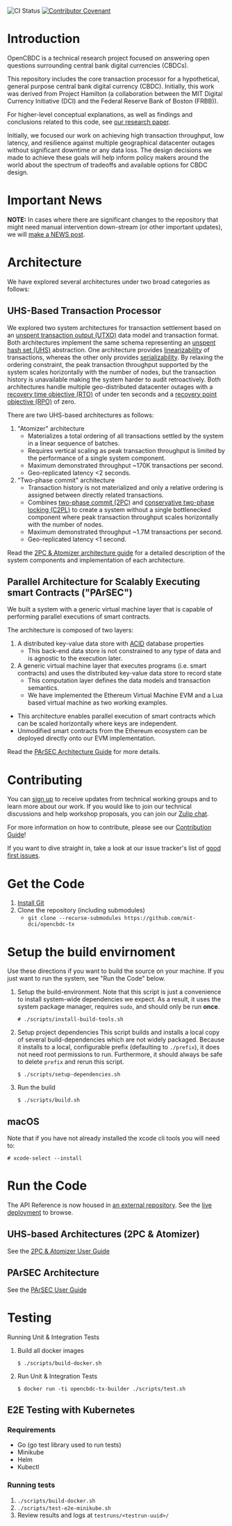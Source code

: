 ![CI Status](https://github.com/mit-dci/opencbdc-tx/actions/workflows/ci.yml/badge.svg)
[![Contributor Covenant](https://img.shields.io/badge/Contributor%20Covenant-2.0-4baaaa.svg)](docs/code_of_conduct.md)

# Introduction

OpenCBDC is a technical research project focused on answering open questions surrounding central bank digital currencies (CBDCs).

This repository includes the core transaction processor for a hypothetical, general purpose central bank digital currency (CBDC).
Initially, this work was derived from Project Hamilton (a collaboration between the MIT Digital Currency Initiative (DCI) and the Federal Reserve Bank of Boston (FRBB)).

For higher-level conceptual explanations, as well as findings and conclusions related to this code, see [our research paper](https://dci.mit.edu/opencbdc).

Initially, we focused our work on achieving high transaction throughput, low latency, and resilience against multiple geographical datacenter outages without significant downtime or any data loss.
The design decisions we made to achieve these goals will help inform policy makers around the world about the spectrum of tradeoffs and available options for CBDC design.

# Important News

**NOTE:** In cases where there are significant changes to the repository that might need manual intervention down-stream (or other important updates), we will [make a NEWS post](NEWS.md).

# Architecture
We have explored several architectures under two broad categories as follows:
## UHS-Based Transaction Processor
We explored two system architectures for transaction settlement based on an [unspent transaction output (UTXO)](https://en.wikipedia.org/wiki/Unspent_transaction_output) data model and transaction format.
Both architectures implement the same schema representing an [unspent hash set (UHS)](https://lists.linuxfoundation.org/pipermail/bitcoin-dev/2018-May/015967.html) abstraction.
One architecture provides [linearizability](https://en.wikipedia.org/wiki/linearizability) of transactions, whereas the other only provides [serializability](https://en.wikipedia.org/wiki/Serializability).
By relaxing the ordering constraint, the peak transaction throughput supported by the system scales horizontally with the number of nodes, but the transaction history is unavailable making the system harder to audit retroactively.
Both architectures handle multiple geo-distributed datacenter outages with a [recovery time objective (RTO)](https://en.wikipedia.org/wiki/Disaster_recovery#Recovery_Time_Objective) of under ten seconds and a [recovery point objective (RPO)](https://en.wikipedia.org/wiki/Disaster_recovery#Recovery_Point_Objective) of zero.

There are two UHS-based architectures as follows:
1. "Atomizer" architecture
    - Materializes a total ordering of all transactions settled by the system in a linear sequence of batches.
    - Requires vertical scaling as peak transaction throughput is limited by the performance of a single system component.
    - Maximum demonstrated throughput ~170K transactions per second.
    - Geo-replicated latency <2 seconds.
1. "Two-phase commit" architecture
    - Transaction history is not materialized and only a relative ordering is assigned between directly related transactions.
    - Combines [two-phase commit (2PC)](https://en.wikipedia.org/wiki/Two-phase_commit_protocol) and [conservative two-phase locking (C2PL)](https://en.wikipedia.org/wiki/Conservative_two-phase_locking) to create a system without a single bottlenecked component where peak transaction throughput scales horizontally with the number of nodes.
    - Maximum demonstrated throughput ~1.7M transactions per second.
    - Geo-replicated latency <1 second.

Read the [2PC & Atomizer architecture guide](docs/uhs-architectures.md) for a detailed description of the system components and implementation of each architecture.

## Parallel Architecture for Scalably Executing smart Contracts ("PArSEC")
We built a system with a generic virtual machine layer that is capable of performing parallel executions of smart contracts.

The architecture is composed of two layers:
1. A distributed key-value data store with [ACID](https://en.wikipedia.org/wiki/ACID) database properties
    - This back-end data store is not constrained to any type of data and is agnostic to the execution later.
1. A generic virtual machine layer that executes programs (i.e. smart contracts) and uses the distributed key-value data store to record state
    - This computation layer defines the data models and transaction semantics.
    - We have implemented the Ethereum Virtual Machine EVM and a Lua based virtual machine as two working examples.

- This architecture enables parallel execution of smart contracts which can be scaled horizontally where keys are independent.
- Unmodified smart contracts from the Ethereum ecosystem can be deployed directly onto our EVM implementation.

Read the [PArSEC Architecture Guide](docs/parsec_architecture.md) for more details.
# Contributing

You can [sign up](https://dci.mit.edu/opencbdc-interest) to receive updates from technical working groups and to learn more about our work.
If you would like to join our technical discussions and help workshop proposals, you can join our [Zulip chat](https://opencbdc.zulipchat.com/register/).

For more information on how to contribute, please see our [Contribution Guide](docs/contributing.md)!

If you want to dive straight in, take a look at our issue tracker's list of [good first issues](https://github.com/mit-dci/opencbdc-tx/labels/difficulty%2F01-good-first-issue).

# Get the Code

1. [Install Git](https://git-scm.com/book/en/v2/Getting-Started-Installing-Git)
1. Clone the repository (including submodules)
    - `git clone --recurse-submodules https://github.com/mit-dci/opencbdc-tx`

# Setup the build envirnoment

Use these directions if you want to build the source on your machine.
If you just want to run the system, see "Run the Code" below.

1. Setup the build-environment.
   Note that this script is just a convenience to install system-wide dependencies we expect.
   As a result, it uses the system package manager, requires `sudo`, and should only be run **once**.
   ```console
   # ./scripts/install-build-tools.sh
   ```
1. Setup project dependencies
   This script builds and installs a local copy of several build-dependencies which are not widely packaged.
   Because it installs to a local, configurable prefix (defaulting to `./prefix`), it does not need root permissions to run.
   Furthermore, it should always be safe to delete `prefix` and rerun this script.
   ```console
   $ ./scripts/setup-dependencies.sh
   ```
1. Run the build
   ```console
   $ ./scripts/build.sh
   ```

## macOS
Note that if you have not already installed the xcode cli tools you will need to:

```console
# xcode-select --install
```
# Run the Code

The API Reference is now housed in [an external repository](https://github.com/mit-dci/opencbdc-tx-pages/).
See the [live deployment](https://mit-dci.github.io/opencbdc-tx-pages/) to browse.

## UHS-based Architectures (2PC & Atomizer)
See the [2PC & Atomizer User Guide](docs/2pc_atomizer_user_guide.md)
## PArSEC Architecture
See the [PArSEC User Guide](docs/parsec_user_guide.md)
# Testing

Running Unit & Integration Tests

1. Build all docker images
   ```console
   $ ./scripts/build-docker.sh
   ```
1. Run Unit & Integration Tests
   ```console
   $ docker run -ti opencbdc-tx-builder ./scripts/test.sh
   ```

## E2E Testing with Kubernetes

### Requirements
- Go (go test library used to run tests)
- Minikube
- Helm
- Kubectl

### Running tests

1. `./scripts/build-docker.sh`
1. `./scripts/test-e2e-minikube.sh`
1. Review results and logs at `testruns/<testrun-uuid>/`
